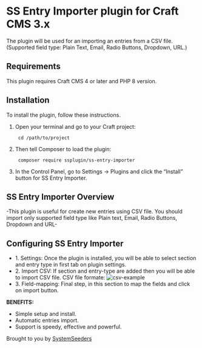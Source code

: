 # SS Entry Importer plugin for Craft CMS 3.x

The plugin will be used for an importing an entries from a CSV file.(Supported field type: Plain Text, Email, Radio Buttons, Dropdown, URL.)

## Requirements

This plugin requires Craft CMS 4 or later and PHP 8 version.

## Installation

To install the plugin, follow these instructions.

1. Open your terminal and go to your Craft project:

        cd /path/to/project

2. Then tell Composer to load the plugin:

        composer require ssplugin/ss-entry-importer

3. In the Control Panel, go to Settings → Plugins and click the “Install” button for SS Entry Importer.

## SS Entry Importer Overview

-This plugin is useful for create new entries using CSV file. You should import only supported field type like Plain text, Email, Radio Buttons, Dropdown and URL-

## Configuring SS Entry Importer
<ul>
<li>1. Settings: Once the plugin is installed, you will be able to select section and entry type in first tab on plugin settings.</li>
<li>2. Import CSV: If section and entry-type are added then you will be able to import CSV file. CSV file formate:
	<img src="http://datadazzle.com/ssplugin/exa-csv.png" alt="csv-example">
</li>
<li>3. Field-mapping: Final step, in this section to map the fields and click on import button.</li>
</ul>

**BENEFITS:**
<ul>
    <li> Simple setup and install.</li>
    <li> Automatic entries import.</li>    
    <li> Support is speedy, effective and powerful.</li>
</ul>


Brought to you by [SystemSeeders](http://www.systemseeders.com/)
